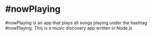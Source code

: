  #nowPlaying
===========

 #nowPlaying is an app that plays all songs playing under the hashtag #nowPlaying. This is a music discovery app written in Node.js

